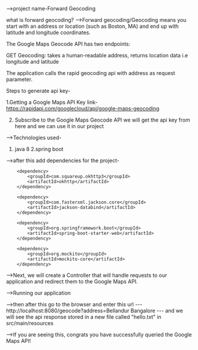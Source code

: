 
-->project name-Forward Geocoding 

what is forward geocoding?
-->Forward geocoding/Geocoding means you start with an address or location (such as Boston, MA) and end up with latitude and longitude coordinates.

The Google Maps Geocode API has two endpoints:

GET Geocoding: takes a human-readable address, returns location data i.e longitude and latitude

The application calls the rapid geocoding api with address as request parameter.


Steps to generate api key-

1.Getting a Google Maps API Key
link-https://rapidapi.com/googlecloud/api/google-maps-geocoding

2. Subscribe to the Google Maps Geocode API
we will get the api key from here and we can use it in our project

-->Technologies used-
1. java 8
2.spring boot

-->after this add dependencies for the project-

		<dependency>
			<groupId>com.squareup.okhttp3</groupId>
			<artifactId>okhttp</artifactId>
		</dependency>

		<dependency>
			<groupId>com.fasterxml.jackson.core</groupId>
			<artifactId>jackson-databind</artifactId>
		</dependency>
		
		<dependency>
			<groupId>org.springframework.boot</groupId>
			<artifactId>spring-boot-starter-web</artifactId>
		</dependency>

		<dependency>
			<groupId>org.mockito</groupId>
			<artifactId>mockito-core</artifactId>    
		</dependency>


-->Next, we will create a Controller that will handle requests to our application and redirect them to the Google Maps API.

-->Running our application

-->then after this go to the browser and enter this url --- http://localhost:8080/geocode?address=Bellandur Bangalore ---
and we will see the api response stored in a new file called "hello.txt" in src/main/resources 

-->If you are seeing this, congrats you have successfully queried the Google Maps API!
